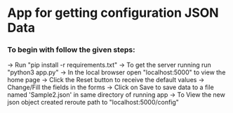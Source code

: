 # App for getting configuration JSON Data

### To begin with follow the given steps:

-> Run "pip install -r requirements.txt"
-> To get the server running run "python3 app.py"
-> In the local browser open "localhost:5000" to view the home page
-> Click the Reset button to receive the default values
-> Change/Fill the fields in the forms
-> Click on Save to save data to a file named 'Sample2.json' in same directory of running app
-> To View the new json object created reroute path to "localhost:5000/config"
